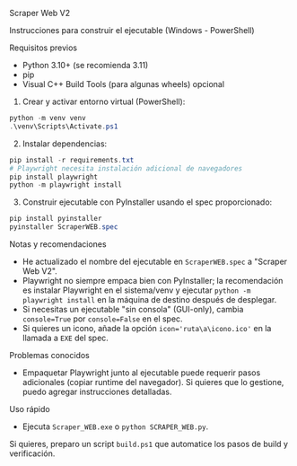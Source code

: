 Scraper Web V2

Instrucciones para construir el ejecutable (Windows - PowerShell)

Requisitos previos
- Python 3.10+ (se recomienda 3.11)
- pip
- Visual C++ Build Tools (para algunas wheels) opcional

1) Crear y activar entorno virtual (PowerShell):

```powershell
python -m venv venv
.\venv\Scripts\Activate.ps1
```

2) Instalar dependencias:

```powershell
pip install -r requirements.txt
# Playwright necesita instalación adicional de navegadores
pip install playwright
python -m playwright install
```

3) Construir ejecutable con PyInstaller usando el spec proporcionado:

```powershell
pip install pyinstaller
pyinstaller ScraperWEB.spec
```

Notas y recomendaciones
- He actualizado el nombre del ejecutable en `ScraperWEB.spec` a "Scraper Web V2".
- Playwright no siempre empaca bien con PyInstaller; la recomendación es instalar Playwright en el sistema/venv y ejecutar `python -m playwright install` en la máquina de destino después de desplegar.
- Si necesitas un ejecutable "sin consola" (GUI-only), cambia `console=True` por `console=False` en el spec.
- Si quieres un icono, añade la opción `icon='ruta\a\icono.ico'` en la llamada a `EXE` del spec.

Problemas conocidos
- Empaquetar Playwright junto al ejecutable puede requerir pasos adicionales (copiar runtime del navegador). Si quieres que lo gestione, puedo agregar instrucciones detalladas.

Uso rápido
- Ejecuta `Scraper_WEB.exe` o `python SCRAPER_WEB.py`.

Si quieres, preparo un script `build.ps1` que automatice los pasos de build y verificación.
